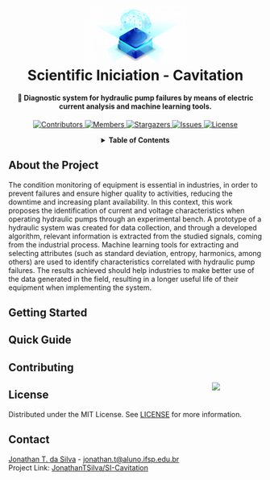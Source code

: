 <!-- PROJECT LOGO -->
<h1 align="center">
  <br>
  <a href="https://github.com/JonathanTSilva/SI-Cavitation"><img src="./Images/logo-cavitation.png" alt="Logo" width="200"></a>
  <br>
  Scientific Iniciation - Cavitation
  <br>
</h1>

<h4 align="center">
  🔬 Diagnostic system for hydraulic pump failures by means of electric current analysis and machine learning tools.
</h4>

<!-- PROJECT SHIELDS -->
<p align="center">
  <a href="https://github.com/JonathanTSilva/SI-Cavitation/graphs/contributors">
    <img src="https://img.shields.io/github/contributors/JonathanTSilva/SI-Cavitation.svg?style=for-the-badge" alt="Contributors">
  </a>
  <a href="https://github.com/JonathanTSilva/SI-Cavitation/network/members">
    <img src="https://img.shields.io/github/forks/JonathanTSilva/SI-Cavitation.svg?style=for-the-badge" alt="Members">
  </a>
  <a href="https://github.com/JonathanTSilva/SI-Cavitation/stargazers">
    <img src="https://img.shields.io/github/stars/JonathanTSilva/SI-Cavitation.svg?style=for-the-badge" alt="Stargazers">
  </a>
  <a href="https://github.com/JonathanTSilva/SI-Cavitation/issues">
    <img src="https://img.shields.io/github/issues/JonathanTSilva/SI-Cavitation.svg?style=for-the-badge" alt="Issues">
  </a>
  <a href="https://github.com/JonathanTSilva/SI-Cavitation/blob/main/LICENSE">
    <img src="https://img.shields.io/github/license/JonathanTSilva/SI-Cavitation.svg?style=for-the-badge" alt="License">
  </a>
</p>

<!-- TABLE OF CONTENTS -->
<details close="close" align="center">
  <summary><b>Table of Contents</b></summary>
          <a href="#about-the-project">About The Project</a> |
          <a href="#getting-started">Getting Started</a> |
          <a href="#quick-guide">Quick Guide</a> |
          <a href="#contributing">Contributing</a> |
          <a href="#license">License</a> |
          <a href="#contact">Contact</a>
</details>

## About the Project

The condition monitoring of equipment is essential in industries, in order to prevent failures and ensure higher quality to activities, reducing the downtime and increasing plant availability. In this context, this work proposes the identification of current and voltage characteristics when operating hydraulic pumps through an experimental bench. A prototype of a hydraulic system was created for data collection, and through a developed algorithm, relevant information is extracted from the studied signals, coming from the industrial process. Machine learning tools for extracting and selecting attributes (such as standard deviation, entropy, harmonics, among others) are used to identify characteristics correlated with hydraulic pump failures. The results achieved should help industries to make better use of the data generated in the field, resulting in a longer useful life of their equipment when implementing the system.

## Getting Started



## Quick Guide



## Contributing


<!-- MIT License -->
<a href="https://github.com/JonathanTSilva/SI-Cavitation/blob/main/LICENSE"><img width="100px" src="https://miro.medium.com/max/886/1*C87EjxGeMPrkTuVRVWVg4w.png" align="right" /></a>

## License

Distributed under the MIT License. See [LICENSE](https://github.com/JonathanTSilva/SI-Cavitation/blob/main/LICENSE) for more information.

## Contact
[Jonathan T. da Silva](https://www.linkedin.com/in/JonathanTSilva/) - jonathan.t@aluno.ifsp.edu.br <br/>
Project Link: [JonathanTSilva/SI-Cavitation](https://github.com/JonathanTSilva/SI-Cavitation)

<!-- MARKDOWN LINKS & IMAGES -->
<!-- Caso utilize as imagens em markdown, sempre seguir este padrão!-->
<!--
[![Contributors][contributors-shield]][contributors-url]
[![Forks][forks-shield]][forks-url]
[![Stargazers][stars-shield]][stars-url]
[![Issues][issues-shield]][issues-url]
[![MIT License][license-shield]][license-url]
[![LinkedIn][linkedin-shield]][linkedin-url]
-->

<!-- https://www.markdownguide.org/basic-syntax/#reference-style-links -->
<!--
[contributors-shield]: https://img.shields.io/github/contributors/JonathanTSilva/SI-Cavitation.svg?style=for-the-badge
[contributors-url]: https://github.com/JonathanTSilva/SI-Cavitation/graphs/contributors
[forks-shield]: https://img.shields.io/github/forks/JonathanTSilva/SI-Cavitation.svg?style=for-the-badge
[forks-url]: https://github.com/JonathanTSilva/SI-Cavitation/network/members
[stars-shield]: https://img.shields.io/github/stars/JonathanTSilva/SI-Cavitation.svg?style=for-the-badge
[stars-url]: https://github.com/JonathanTSilva/SI-Cavitation/stargazers
[issues-shield]: https://img.shields.io/github/issues/JonathanTSilva/SI-Cavitation.svg?style=for-the-badge
[issues-url]: https://github.com/JonathanTSilva/SI-Cavitation/issues
[license-shield]: https://img.shields.io/github/license/JonathanTSilva/SI-Cavitation.svg?style=for-the-badge
[license-url]: https://github.com/JonathanTSilva/SI-Cavitation/blob/main/LICENSE
[linkedin-shield]: https://img.shields.io/badge/-LinkedIn-black.svg?style=for-the-badge&logo=linkedin&colorB=555
[linkedin-url]: https://www.linkedin.com/in/JonathanTSilva/
-->
<!-- [product-screenshot]: -->
